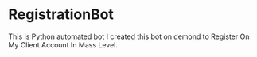 # RegistrationBot

This is Python automated bot I created this bot on demond to Register On My Client Account In Mass Level.

